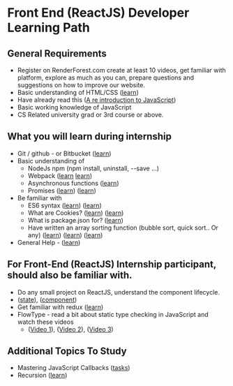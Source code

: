 
# Front End (ReactJS) Developer Learning Path

## General Requirements

- Register on RenderForest.com create at least 10 videos, get familiar with platform, explore as much as you can, prepare questions and suggestions on how to improve our website.
- Basic understanding of HTML/CSS ([learn](https://www.codecademy.com/en/tracks/web))
- Have already read this ([A re introduction to JavaScript](https://developer.mozilla.org/en-US/docs/Web/JavaScript/A_re-introduction_to_JavaScript))
- Basic working knowledge of JavaScript
- CS Related university grad or 3rd course or above.


## What you will learn during internship
- Git / github - or Bitbucket ([learn](https://try.github.io/levels/1/challenges/1))
- Basic understanding of
  - NodeJs npm (npm install, uninstall, --save …)
  - Webpack ([learn](https://webpack.js.org/guides/getting-started/) [learn](https://auth0.com/blog/webpack-a-gentle-introduction/))
  - Asynchronous functions ([learn](https://medium.com/@siddharthac6/javascript-execution-of-synchronous-and-asynchronous-codes-40f3a199e687))
  - Promises ([learn](https://medium.com/javascript-scene/master-the-javascript-interview-what-is-a-promise-27fc71e77261))  ([learn](https://learn.javascript.ru/promise))
- Be familiar with
  - ES6 syntax ([learn](https://webapplog.com/es6/)) ([learn](https://webapplog.com/es6/))
  - What are Cookies? ([learn](https://www.nczonline.net/blog/2009/05/05/http-cookies-explained/)) ([learn](https://www.w3schools.com/js/js_cookies.asp))
  - What is package.json for? ([learn](http://nodesource.com/blog/the-basics-of-package-json-in-node-js-and-npm/))
  - Have written an array sorting function (bubble sort, quick sort.. Or any) ([learn](http://www.8bitavenue.com/2015/09/sorting-algorithms-explained-by-examples/)) ([learn](https://www.cs.cmu.edu/~adamchik/15-121/lectures/Sorting%20Algorithms/sorting.html)) ([learn](http://macr.ae/article/sorting-algorithms.html))
- General Help - ([learn](https://nodeschool.io/#workshoppers))

## For Front-End (ReactJS) Internship participant, should also be familiar with.
- Do any small project on ReactJS, understand the component lifecycle.
- ([state](https://facebook.github.io/react/docs/state-and-lifecycle.html)), ([component](https://facebook.github.io/react/docs/react-component.html))
- Get familiar with redux ([learn](https://egghead.io/courses/getting-started-with-redux))
- FlowType - read a bit about static type checking in JavaScript and watch these videos
  - ([Video 1](https://www.youtube.com/watch?v=TjmTuglpAXQ)), ([Video 2](https://www.youtube.com/watch?v=oaBzhS6O4ew)), ([Video 3](https://www.youtube.com/watch?v=V1po0BT7kac))

## Additional Topics To Study
- Mastering JavaScript Callbacks ([tasks](https://github.com/emarukyan/mastering-callbacks-javascript/))
- Recursion ([learn](https://github.com/AlbertHambardzumyan/recursion))
